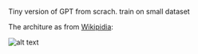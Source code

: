 Tiny version of GPT from scrach. train on small dataset

The architure as from [Wikipidia](https://en.wikipedia.org/wiki/GPT-2): 

![alt text](https://upload.wikimedia.org/wikipedia/commons/thumb/9/91/Full_GPT_architecture.png/330px-Full_GPT_architecture.png)
